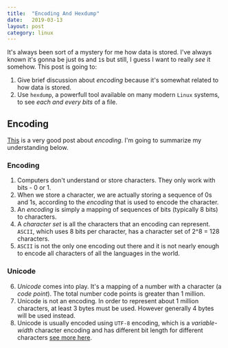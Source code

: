 ```yaml
---
title:  "Encoding And Hexdump"
date:   2019-03-13
layout: post
category: linux
---
```

It's always been sort of a mystery for me how data is stored. I've always known it's gonna be just `0`s and `1`s but still, I guess I want to really *see* it somehow.
This post is going to:
1. Give brief discussion about *encoding* because it's somewhat related to how data is stored.
2. Use `hexdump`, a powerfull tool available on many modern `Linux` systems, to see *each and every bits* of a file.

## Encoding

[This](http://kunststube.net/encoding/) is a very good post about *encoding*. I'm going to summarize my understanding below.

### Encoding

1. Computers don't understand or store characters. They only work with bits - 0 or 1.
2. When we store a character, we are actually storing a sequence of 0s and 1s, according to the *encoding* that is used to encode the character.
3. An *encoding* is simply a mapping of sequences of bits (typically 8 bits) to  characters.
4. A *character set* is all the characters that an encoding can represent. `ASCII`, which uses 8 bits per character, has a character set of 2^8 = 128 characters.
5. `ASCII` is not the only one encoding out there and it is not nearly enough to encode all characters of all the languages in the world.

### Unicode
6. *Unicode* comes into play. It's a mapping of a number with a character (a *code point*). The total number code points is greater than 1 million.
7. Unicode is not an encoding. In order to represent about 1 million characters, at least 3 bytes must be used. However generally 4 bytes will be used instead.
8. Unicode is usually encoded using `UTF-8` encoding, which is a *variable-width* character encoding and has different bit length for different characters [see more here](https://en.wikipedia.org/wiki/UTF-8#Description).